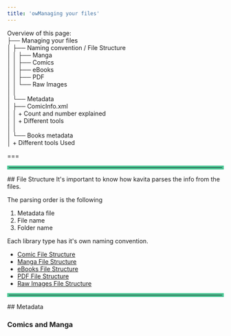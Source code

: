```yaml
---
title: 'owManaging your files'
---
```


Overview of this page:<br/>
├── Managing your files<br/>
│    ├── Naming convention / File Structure<br/>
│    │   ├── Manga<br/>
│    │   ├── Comics<br/>
│    │   ├── eBooks<br/>
│    │   ├── PDF<br/>
│    │   └── Raw Images<br/>
│    │<br/>
│    └── Metadata<br/>
│        ├── ComicInfo.xml<br/>
│        │     + Count and number explained<br/>
│        │     + Different tools<br/>
│        │<br/>
│        └── Books metadata<br/>
│              + Different tools Used<br/>

===

<hr style="border:4px solid #4ac694"> </hr>
## File Structure
It's important to know how kavita parses the info from the files.

The parsing order is the following
1. Metadata file
2. File name
3. Folder name

Each library type has it's own naming convention. 
* [Comic File Structure](https://wiki.kavitareader.com/admin/pages/guides-rework/managing-your-files/comics)
* [Manga File Structure](https://wiki.kavitareader.com/admin/pages/guides-rework/managing-your-files/manga)
* [eBooks File Structure](https://wiki.kavitareader.com/admin/pages/guides-rework/managing-your-files/)
* [PDF File Structure](https://wiki.kavitareader.com/admin/pages/guides-rework/managing-your-files/)
* [Raw Images File Structure](https://wiki.kavitareader.com/admin/pages/guides-rework/managing-your-files/)

<hr style="border:4px solid #4ac694"> </hr>
## Metadata

### Comics and Manga


